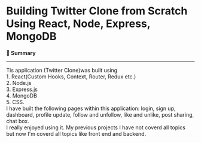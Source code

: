 # Building Twitter Clone from Scratch Using React, Node, Express, MongoDB

<b>📣 Summary</b>
<hr>
Tis application (Twitter Clone)was built using <br>
1. React(Custom Hooks, Context, Router, Redux etc.)<br>
2. Node.js<br>
3. Express.js<br>
4. MongoDB<br>
5. CSS. <br>
I have built the following pages within this application: login, sign up, dashboard, profile update, follow and unfollow, like and unlike, post sharing, chat box.<br>
I really enjoyed using it. My previous projects I have not coverd all topics but now I'm coverd all topics like front end and backend.
